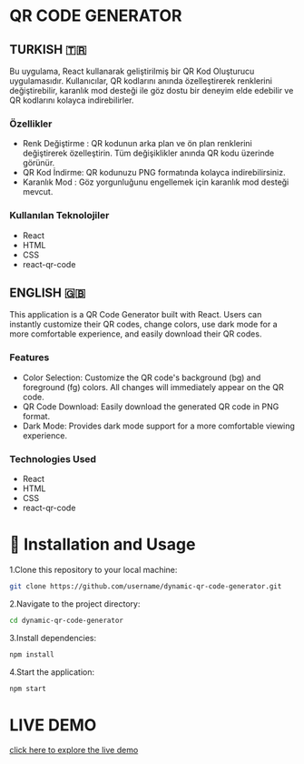 # QR CODE GENERATOR 

## TURKISH 🇹🇷 

Bu uygulama, React kullanarak geliştirilmiş bir QR Kod Oluşturucu uygulamasıdır. Kullanıcılar, QR kodlarını anında özelleştirerek renklerini değiştirebilir, karanlık mod desteği ile göz dostu bir deneyim elde edebilir ve QR kodlarını kolayca indirebilirler.

### Özellikler 
- Renk Değiştirme :  QR kodunun arka plan ve ön plan renklerini değiştirerek özelleştirin. Tüm değişiklikler anında QR kodu üzerinde görünür.
- QR Kod İndirme: QR kodunuzu PNG formatında kolayca indirebilirsiniz.
- Karanlık Mod : Göz yorgunluğunu engellemek için karanlık mod desteği mevcut.

### Kullanılan Teknolojiler 
- React
- HTML
- CSS
- react-qr-code

## ENGLISH 🇬🇧 

This application is a QR Code Generator built with React. Users can instantly customize their QR codes, change colors, use dark mode for a more comfortable experience, and easily download their QR codes.

### Features   
- Color Selection: Customize the QR code's background (bg) and foreground (fg) colors. All changes will immediately appear on the QR code.
- QR Code Download: Easily download the generated QR code in PNG format.
- Dark Mode: Provides dark mode support for a more comfortable viewing experience.

### Technologies Used
- React
- HTML
- CSS
- react-qr-code

# 🚀 Installation and Usage 
1.Clone this repository to your local machine: 
```bash
git clone https://github.com/username/dynamic-qr-code-generator.git
```
2.Navigate to the project directory:
```bash
cd dynamic-qr-code-generator
```
3.Install dependencies:
```bash
npm install
```
4.Start the application:
```bash 
npm start
```

# LIVE DEMO 
[click here to explore the live demo](http://https://qrcodegen-bk.netlify.app/ "click here to explore the live demo")
    
